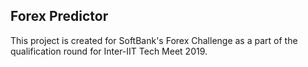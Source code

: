 ## Forex Predictor
This project is created for SoftBank's Forex Challenge as a part of the qualification round for Inter-IIT Tech Meet 2019.
